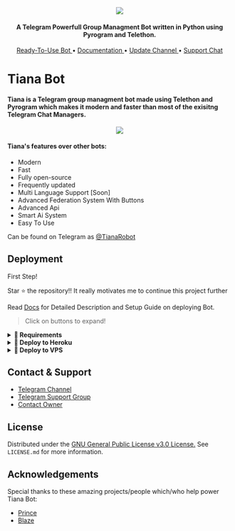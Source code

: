 <p align="center"><img src="https://telegra.ph/file/8edbffafac3e7f3e8ad10.jpg"></p>

<h4 align="center">
    A Telegram Powerfull Group Managment Bot written in Python using Pyrogram and Telethon.
</h4>
<p align="center">
    <a href="https://t.me/Tiana_Prince_Bot"> Ready-To-Use Bot </a> •
    <a href="http://www.prince-botz.tk/2022/02/tiana-bot.html?m=1"> Documentation </a> •
    <a href="https://t.me/TianaxUpdates"> Update Channel </a> •
    <a href="https://t.me/TianaxSupport"> Support Chat </a> 
</p>
    
# Tiana Bot
#### Tiana is a Telegram group managment bot made using Telethon and Pyrogram which makes it modern and faster than most of the exisitng Telegram Chat Managers.
<p align="center"><img src="https://telegra.ph/file/fae3dd2a2c6e491e4893e.jpg"></p>

#### Tiana's features over other bots:
- Modern
- Fast
- Fully open-source
- Frequently updated
- Multi Language Support [Soon]
- Advanced Federation System With Buttons
- Advanced Api
- Smart Ai System
- Easy To Use

Can be found on Telegram as [@TianaRobot](https://t.me/TIANA_PRINCE_BOT)

## Deployment
First Step!

Star ⭐ the repository!!
It really motivates me to continue this project further

Read [Docs](http://www.prince-botz.tk/2022/02/tiana-bot.html?m=1) for Detailed Description and Setup Guide on deploying Bot.

> Click on buttons to expand!
<details>
<summary><b>🔗 Requirements</b></summary>
<br>
    
- [Python3.9](https://www.python.org/downloads/release/python-390/)
- [Telegram API Key](https://docs.pyrogram.org/intro/setup#api-keys)
- [Telegram Bot Token](https://t.me/botfather)
- [MongoDB URI](https://telegra.ph/How-To-get-Mongodb-URI-04-06)

</details>

<details>
<summary><b>🔗 Deploy to Heroku</b></summary>
<br>

> Heroku has two vars[ HEROKU_API_KEY & HEROKU_APP_NAME ] for Updater to work. 
> By setting those two vars you can get logs of your heroku app, set var, edit var, delete vars , check dyno usage and update bot. 
> Those two vars are not Mandatory! You can leave them blank too. 
    
<h4>Click the button below to deploy Tiana Group Managment Bot on Heroku!</h4>    
<p><a href="https://heroku.com/deploy?template=https://github.com/Prince-Botz/TianaBot"><img src="https://img.shields.io/badge/Deploy%20To%20Heroku-blueviolet?style=for-the-badge&logo=heroku" width="200""/></a></p>

<h4>Click the button below to deploy Tiana Music Bot on Heroku!</h4>    
<p><a href="https://heroku.com/deploy?template=https://github.com/Prince-Botz/TianaxMusic"><img src="https://img.shields.io/badge/Deploy%20To%20Heroku-blueviolet?style=for-the-badge&logo=heroku" width="200""/></a></p> 
</details>

<details>
<summary><b>🔗 Deploy to VPS</b></summary>
<br>


```console
$ git clone https://github.com/itzmemonuuz123/TianaBot
$ cd TianaBot
$ pip3 install -U -r requirements.txt
$ cp sample.env .env
```
> Edit .env with your values and then start bot with
```console
$ bash start
```

</details>

## Contact & Support

- [Telegram Channel](https://t.me/HBGstatus)
- [Telegram Support Group](https://t.me/HbgTech)
- [Contact Owner](https://t.me/Muzzu5)

## License

Distributed under the [GNU General Public License v3.0 License.](https://github.com/Prince-Botz/TianaBot/blob/main/LICENSE) See `LICENSE.md` for more information.

## Acknowledgements

Special thanks to these amazing projects/people which/who help power Tiana Bot:

- [Prince](https://t.me/NoobxCoder) 
- [Blaze](https://t.me/PiroxPower)
